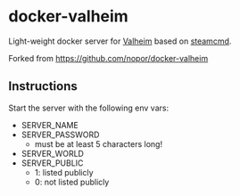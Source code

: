 # docker-valheim
Light-weight docker server for [Valheim](https://store.steampowered.com/app/892970/Valheim/) based on [steamcmd](https://hub.docker.com/r/steamcmd/steamcmd).

Forked from https://github.com/nopor/docker-valheim

## Instructions
Start the server with the following env vars:
- SERVER_NAME
- SERVER_PASSWORD
  - must be at least 5 characters long!
- SERVER_WORLD
- SERVER_PUBLIC
  - 1: listed publicly
  - 0: not listed publicly
